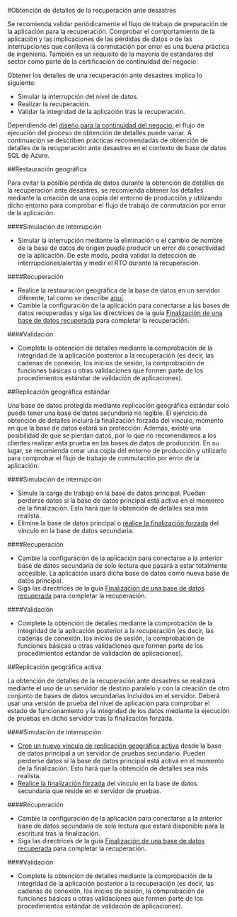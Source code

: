 <properties 
   pageTitle="Obtención de detalles de la recuperación de una base de datos SQL tras un desastre" 
   description="Obtenga instrucciones e información sobre prácticas recomendadas acerca del uso de la base de datos SQL de Azure para la realización de tareas de obtención de detalles de la recuperación ante desastres. Dichas tareas le ayudarán a mantener la capacidad de recuperación ante errores y fallos de las aplicaciones de negocio críticas." 
   services="sql-database" 
   documentationCenter="" 
   authors="mihaelablendea" 
   manager="jeffreyg" 
   editor="monicar"/>

<tags
   ms.service="sql-database"
   ms.devlang="NA"
   ms.topic="article"
   ms.tgt_pltfrm="NA"
   ms.workload="data-management" 
   ms.date="04/13/2015"
   ms.author="mihaelab"/>

#Obtención de detalles de la recuperación ante desastres

Se recomienda validar periódicamente el flujo de trabajo de preparación de la aplicación para la recuperación. Comprobar el comportamiento de la aplicación y las implicaciones de las pérdidas de datos o de las interrupciones que conlleva la conmutación por error es una buena práctica de ingeniería. También es un requisito de la mayoría de estándares del sector como parte de la certificación de continuidad del negocio.

Obtener los detalles de una recuperación ante desastres implica lo siguiente:

- Simular la interrupción del nivel de datos.
- Realizar la recuperación. 
- Validar la integridad de la aplicación tras la recuperación.

Dependiendo del [diseño para la continuidad del negocio](sql-database-business-continuity.md), el flujo de ejecución del proceso de obtención de detalles puede variar. A continuación se describen prácticas recomendadas de obtención de detalles de la recuperación ante desastres en el contexto de base de datos SQL de Azure.

##Restauración geográfica

Para evitar la posible pérdida de datos durante la obtención de detalles de la recuperación ante desastres, se recomienda obtener los detalles mediante la creación de una copia del entorno de producción y utilizando dicho entorno para comprobar el flujo de trabajo de conmutación por error de la aplicación.
 
####Simulación de interrupción

- Simular la interrupción mediante la eliminación o el cambio de nombre de la base de datos de origen puede producir un error de conectividad de la aplicación. De este modo, podrá validar la detección de interrupciones/alertas y medir el RTO durante la recuperación.

####Recuperación

- Realice la restauración geográfica de la base de datos en un servidor diferente, tal como se describe [aquí](sql-database-disaster-recovery.md). 
- Cambie la configuración de la aplicación para conectarse a las bases de datos recuperadas y siga las directrices de la guía [Finalización de una base de datos recuperada](sql-database-recovered-finalize.md) para completar la recuperación.

####Validación

- Complete la obtención de detalles mediante la comprobación de la integridad de la aplicación posterior a la recuperación (es decir, las cadenas de conexión, los inicios de sesión, la comprobación de funciones básicas u otras validaciones que formen parte de los procedimientos estándar de validación de aplicaciones).

##Replicación geográfica estándar

Una base de datos protegida mediante replicación geográfica estándar solo puede tener una base de datos secundaria no legible. El ejercicio de obtención de detalles incluirá la finalización forzada del vínculo, momento en que la base de datos estará sin protección. Además, existe una posibilidad de que se pierdan datos, por lo que no recomendamos a los clientes realizar esta prueba en las bases de datos de producción. En su lugar, se recomienda crear una copia del entorno de producción y utilizarlo para comprobar el flujo de trabajo de conmutación por error de la aplicación.

####Simulación de interrupción

- Simule la carga de trabajo en la base de datos principal. Pueden perderse datos si la base de datos principal está activa en el momento de la finalización. Esto hará que la obtención de detalles sea más realista.
- Elimine la base de datos principal o [realice la finalización forzada](sql-database-disaster-recovery.md) del vínculo en la base de datos secundaria.

####Recuperación

- Cambie la configuración de la aplicación para conectarse a la anterior base de datos secundaria de solo lectura que pasará a estar totalmente accesible. La aplicación usará dicha base de datos como nueva base de datos principal. 
- Siga las directrices de la guía [Finalización de una base de datos recuperada](sql-database-recovered-finalize.md) para completar la recuperación.

####Validación

- Complete la obtención de detalles mediante la comprobación de la integridad de la aplicación posterior a la recuperación (es decir, las cadenas de conexión, los inicios de sesión, la comprobación de funciones básicas u otras validaciones que formen parte de los procedimientos estándar de validación de aplicaciones).

##Replicación geográfica activa

La obtención de detalles de la recuperación ante desastres se realizará mediante el uso de un servidor de destino paralelo y con la creación de otro conjunto de bases de datos secundarias incluidos en el servidor. Deberá usar una versión de prueba del nivel de aplicación para comprobar el estado de funcionamiento y la integridad de los datos mediante la ejecución de pruebas en dicho servidor tras la finalización forzada.

####Simulación de interrupción

- [Cree un nuevo vínculo de replicación geográfica activa](sql-database-business-continuity-design.md) desde la base de datos principal a un servidor de pruebas secundario. Pueden perderse datos si la base de datos principal está activa en el momento de la finalización. Esto hará que la obtención de detalles sea más realista.
- [Realice la finalización forzada](sql-database-disaster-recovery.md) del vínculo en la base de datos secundaria que reside en el servidor de pruebas.

####Recuperación

- Cambie la configuración de la aplicación para conectarse a la anterior base de datos secundaria de solo lectura que estará disponible para la escritura tras la finalización.
- Siga las directrices de la guía [Finalización de una base de datos recuperada](sql-database-recovered-finalize.md) para completar la recuperación.

####Validación

- Complete la obtención de detalles mediante la comprobación de la integridad de la aplicación posterior a la recuperación (es decir, las cadenas de conexión, los inicios de sesión, la comprobación de funciones básicas u otras validaciones que formen parte de los procedimientos estándar de validación de aplicaciones).

<!---HONumber=58--> 
